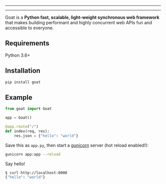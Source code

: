 
---


---

Goat is a **Python fast, scalable, light-weight synchronous web framework** that makes building performant and highly concurrent web APIs fun and accessible to everyone.

## Requirements

Python 3.6+

## Installation

```bash
pip install goat
```

## Example

```python
from goat import Goat

app = Goat()

@app.route("/")
def index(req, res):
    res.json = {"hello": "world"}
```

Save this as `app.py`, then start a [gunicorn](https://gunicorn.org/) server (hot reload enabled!):

```bash
gunicorn app:app --reload
```

Say hello!

```bash
$ curl http://localhost:8000
{"hello": "world"}
```




